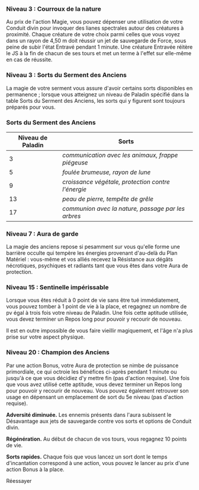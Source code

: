 
### Niveau 3 : Courroux de la nature

Au prix de l'action Magie, vous pouvez dépenser une utilisation de votre Conduit divin pour invoquer des lianes spectrales autour des créatures à proximité. Chaque créature de votre choix parmi celles que vous voyez dans un rayon de 4,50 m doit réussir un jet de sauvegarde de Force, sous peine de subir l'état Entravé pendant 1 minute. Une créature Entravée réitère le JS à la fin de chacun de ses tours et met un terme à l'effet sur elle-même en cas de réussite.

### Niveau 3 : Sorts du Serment des Anciens

La magie de votre serment vous assure d'avoir certains sorts disponibles en permanence ; lorsque vous atteignez un niveau de Paladin spécifié dans la table Sorts du Serment des Anciens, les sorts qui y figurent sont toujours préparés pour vous.

### Sorts du Serment des Anciens

| Niveau de Paladin | Sorts                                              |
| ----------------- | -------------------------------------------------- |
| 3                 | _communication avec les animaux, frappe piégeuse_  |
| 5                 | _foulée brumeuse, rayon de lune_                   |
| 9                 | _croissance végétale, protection contre l'énergie_ |
| 13                | _peau de pierre, tempête de grêle_                 |
| 17                | _communion avec la nature, passage par les arbres_ |

### Niveau 7 : Aura de garde

La magie des anciens repose si pesamment sur vous qu'elle forme une barrière occulte qui tempère les énergies provenant d'au-delà du Plan Matériel : vous-même et vos alliés recevez la Résistance aux dégâts nécrotiques, psychiques et radiants tant que vous êtes dans votre Aura de protection.

### Niveau 15 : Sentinelle impérissable

Lorsque vous êtes réduit à 0 point de vie sans être tué immédiatement, vous pouvez tomber à 1 point de vie à la place, et regagnez un nombre de pv égal à trois fois votre niveau de Paladin. Une fois cette aptitude utilisée, vous devez terminer un Repos long pour pouvoir y recourir de nouveau.

Il est en outre impossible de vous faire vieillir magiquement, et l'âge n'a plus prise sur votre aspect physique.

### Niveau 20 : Champion des Anciens

Par une action Bonus, votre Aura de protection se nimbe de puissance primordiale, ce qui octroie les bénéfices ci-après pendant 1 minute ou jusqu'à ce que vous décidiez d'y mettre fin (pas d'action requise). Une fois que vous avez utilisé cette aptitude, vous devez terminer un Repos long pour pouvoir y recourir de nouveau. Vous pouvez également retrouver son usage en dépensant un emplacement de sort du 5e niveau (pas d'action requise).

**Adversité diminuée.** Les ennemis présents dans l'aura subissent le Désavantage aux jets de sauvegarde contre vos sorts et options de Conduit divin.

**Régénération.** Au début de chacun de vos tours, vous regagnez 10 points de vie.

**Sorts rapides.** Chaque fois que vous lancez un sort dont le temps d'incantation correspond à une action, vous pouvez le lancer au prix d'une action Bonus à la place.

Réessayer